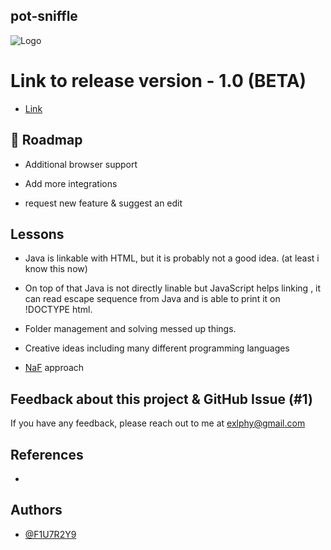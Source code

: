 ## pot-sniffle

![Logo]()

# Link to release version - 1.0 (BETA)
- [Link](https://t.me/potsni_bot)


## 🚀 Roadmap
- Additional browser support

- Add more integrations

- request new feature & suggest an edit


## Lessons
- Java is linkable with HTML, but it is probably not a good idea. (at least i know this now)

- On top of that Java is not directly linable but JavaScript helps linking , it can read escape sequence from Java and is able to print it on !DOCTYPE html.

- Folder management and solving messed up things.

- Creative ideas including many different programming languages

- [NaF](https://m1a7x2y9.github.io/NF/) approach 


## Feedback about this project & GitHub Issue (#1)
If you have any feedback, please reach out to me at exlphy@gmail.com


## References
-

## Authors

- [@F1U7R2Y9](https://github.com/F1U7R2Y9)


